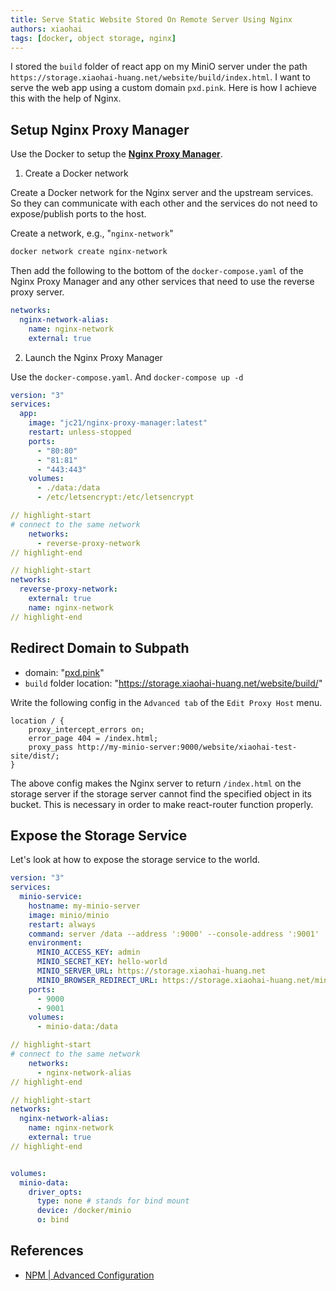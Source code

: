 ```yaml
---
title: Serve Static Website Stored On Remote Server Using Nginx
authors: xiaohai
tags: [docker, object storage, nginx]
---
```


I stored the `build` folder of react app on my MiniO server under the path `https://storage.xiaohai-huang.net/website/build/index.html`. I want to serve the web app using a custom domain `pxd.pink`. Here is how I achieve this with the help of Nginx.

<!-- truncate -->

## Setup Nginx Proxy Manager

Use the Docker to setup the [**Nginx Proxy Manager**](https://github.com/NginxProxyManager/nginx-proxy-manager).

1. Create a Docker network

Create a Docker network for the Nginx server and the upstream services. So they can communicate with each other and the services do not need to expose/publish ports to the host.

Create a network, e.g., "`nginx-network`"

```bash
docker network create nginx-network
```

Then add the following to the bottom of the `docker-compose.yaml` of the Nginx Proxy Manager and any other services that need to use the reverse proxy server.

```yaml title="docker-compose.yaml"
networks:
  nginx-network-alias:
    name: nginx-network
    external: true
```

2. Launch the Nginx Proxy Manager

Use the `docker-compose.yaml`. And `docker-compose up -d`

```yaml title="docker-compose.yaml"
version: "3"
services:
  app:
    image: "jc21/nginx-proxy-manager:latest"
    restart: unless-stopped
    ports:
      - "80:80"
      - "81:81"
      - "443:443"
    volumes:
      - ./data:/data
      - /etc/letsencrypt:/etc/letsencrypt

// highlight-start
# connect to the same network
    networks:
      - reverse-proxy-network
// highlight-end

// highlight-start
networks:
  reverse-proxy-network:
    external: true
    name: nginx-network
// highlight-end

```

## Redirect Domain to Subpath

- domain: "[pxd.pink](https://pxd.pink)"
- `build` folder location: "https://storage.xiaohai-huang.net/website/build/"

Write the following config in the `Advanced tab` of the `Edit Proxy Host` menu.

```nginx
location / {
    proxy_intercept_errors on;
    error_page 404 = /index.html;
    proxy_pass http://my-minio-server:9000/website/xiaohai-test-site/dist/;
}
```

The above config makes the Nginx server to return `/index.html` on the storage server if the storage server cannot find the specified object in its bucket. This is necessary in order to make react-router function properly.

## Expose the Storage Service

Let's look at how to expose the storage service to the world.

```yaml title="docker-compose.yaml"
version: "3"
services:
  minio-service:
    hostname: my-minio-server
    image: minio/minio
    restart: always
    command: server /data --address ':9000' --console-address ':9001'
    environment:
      MINIO_ACCESS_KEY: admin
      MINIO_SECRET_KEY: hello-world
      MINIO_SERVER_URL: https://storage.xiaohai-huang.net
      MINIO_BROWSER_REDIRECT_URL: https://storage.xiaohai-huang.net/minio-console
    ports:
      - 9000
      - 9001
    volumes:
      - minio-data:/data

// highlight-start
# connect to the same network
    networks:
      - nginx-network-alias
// highlight-end

// highlight-start
networks:
  nginx-network-alias:
    name: nginx-network
    external: true
// highlight-end


volumes:
  minio-data:
    driver_opts:
      type: none # stands for bind mount
      device: /docker/minio
      o: bind
```

## References

- [NPM | Advanced Configuration](https://nginxproxymanager.com/advanced-config/#best-practice-use-a-docker-network)
